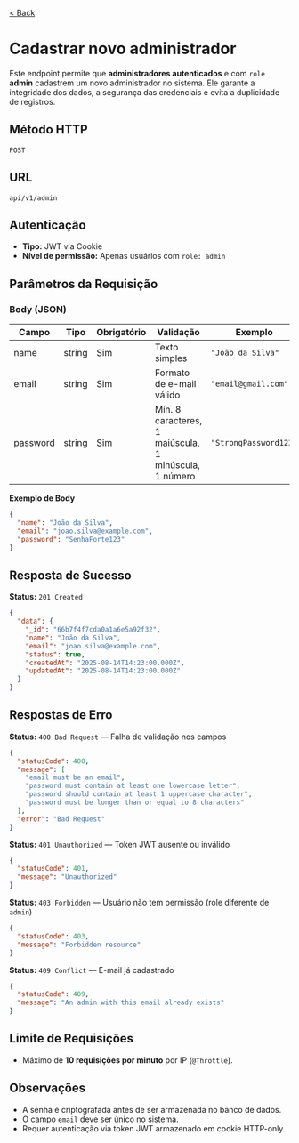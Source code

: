 [< Back](../)

# Cadastrar novo administrador
Este endpoint permite que **administradores autenticados** e com `role` **admin** cadastrem um novo administrador no sistema. Ele garante a integridade dos dados, a segurança das credenciais e evita a duplicidade de registros.

## Método HTTP
`POST`

## URL
`api/v1/admin`

## Autenticação
- **Tipo:** JWT via Cookie
- **Nível de permissão:** Apenas usuários com `role: admin`

## Parâmetros da Requisição

### Body (JSON)
| Campo     | Tipo   | Obrigatório | Validação | Exemplo |
|-----------|--------|-------------|-----------|---------|
| name      | string | Sim | Texto simples | `"João da Silva"` |
| email     | string | Sim | Formato de e-mail válido | `"email@gmail.com"` |
| password  | string | Sim | Mín. 8 caracteres, 1 maiúscula, 1 minúscula, 1 número | `"StrongPassword123"` |

**Exemplo de Body**
```json
{
  "name": "João da Silva",
  "email": "joao.silva@example.com",
  "password": "SenhaForte123"
}
````

## Resposta de Sucesso

**Status:** `201 Created`

```json
{
  "data": {
    "_id": "66b7f4f7cda0a1a6e5a92f32",
    "name": "João da Silva",
    "email": "joao.silva@example.com",
    "status": true,
    "createdAt": "2025-08-14T14:23:00.000Z",
    "updatedAt": "2025-08-14T14:23:00.000Z"
  }
}
```

## Respostas de Erro

**Status:** `400 Bad Request` — Falha de validação nos campos

```json
{
  "statusCode": 400,
  "message": [
    "email must be an email",
    "password must contain at least one lowercase letter",
    "password should contain at least 1 uppercase character",
    "password must be longer than or equal to 8 characters"
  ],
  "error": "Bad Request"
}
```

**Status:** `401 Unauthorized` — Token JWT ausente ou inválido

```json
{
  "statusCode": 401,
  "message": "Unauthorized"
}
```

**Status:** `403 Forbidden` — Usuário não tem permissão (role diferente de `admin`)

```json
{
  "statusCode": 403,
  "message": "Forbidden resource"
}
```

**Status:** `409 Conflict` — E-mail já cadastrado

```json
{
  "statusCode": 409,
  "message": "An admin with this email already exists"
}
```

## Limite de Requisições

- Máximo de **10 requisições por minuto** por IP (`@Throttle`).

## Observações

- A senha é criptografada antes de ser armazenada no banco de dados.
- O campo `email` deve ser único no sistema.
- Requer autenticação via token JWT armazenado em cookie HTTP-only.
